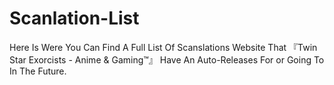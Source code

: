 # Scanlation-List
Here Is Were You Can Find A Full List Of Scanslations Website That 『Twin Star Exorcists - Anime &amp; Gaming™』 Have An Auto-Releases For or Going To In The Future.
